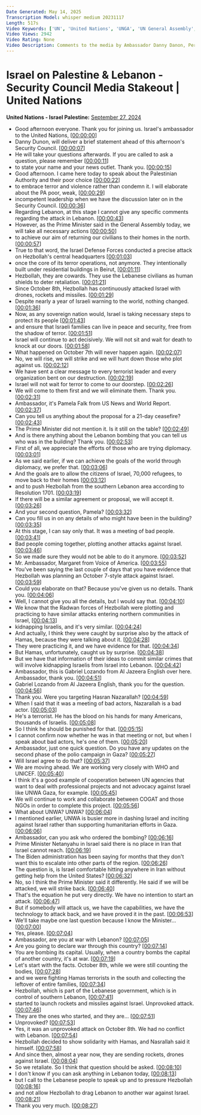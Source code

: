 ```yaml
---
Date Generated: May 14, 2025
Transcription Model: whisper medium 20231117
Length: 517s
Video Keywords: ['UN', 'United Nations', 'UNGA', 'UN General Assembly', 'General Debate', 'Naciones Unidas', 'Организация Объединенных Наций', 'OOH', 'Nations Unies', '联合国', 'الأمم المتحدة', 'The Global Goals', 'Sustainable Development Goals', 'Human Rights', 'UN Peacekeepers', 'Security Council', 'World Leaders', "l'Assemblée générale", 'Генеральной Ассамблеи', 'La Asamblea General']
Video Views: 2942
Video Rating: None
Video Description: Comments to the media by Ambassador Danny Danon, Permanent Representative of Israel to the United Nations, on The Situation in the Middle East, including the Palestinian Question, prior to the 9734th meeting of the Security Council.
---
```


# Israel on Palestine & Lebanon - Security Council Media Stakeout | United Nations
**United Nations - Israel Palestine:** [September 27, 2024](https://www.youtube.com/watch?v=-8HYP17ltGk)
*  Good afternoon everyone. Thank you for joining us. Israel's ambassador to the United Nations, [[00:00:00](https://www.youtube.com/watch?v=-8HYP17ltGk&t=0.0s)]
*  Danny Dunon, will deliver a brief statement ahead of this afternoon's Security Council. [[00:00:07](https://www.youtube.com/watch?v=-8HYP17ltGk&t=7.0s)]
*  He will take your questions afterwards. If you are called to ask a question, please remember [[00:00:11](https://www.youtube.com/watch?v=-8HYP17ltGk&t=11.0s)]
*  to state your name and your news outlet. Thank you. [[00:00:15](https://www.youtube.com/watch?v=-8HYP17ltGk&t=15.0s)]
*  Good afternoon. I came here today to speak about the Palestinian Authority and their poor choice [[00:00:22](https://www.youtube.com/watch?v=-8HYP17ltGk&t=22.0s)]
*  to embrace terror and violence rather than condemn it. I will elaborate about the PA poor, weak, [[00:00:29](https://www.youtube.com/watch?v=-8HYP17ltGk&t=29.0s)]
*  incompetent leadership when we have the discussion later on in the Security Council. [[00:00:36](https://www.youtube.com/watch?v=-8HYP17ltGk&t=36.0s)]
*  Regarding Lebanon, at this stage I cannot give any specific comments regarding the attack in Lebanon. [[00:00:43](https://www.youtube.com/watch?v=-8HYP17ltGk&t=43.0s)]
*  However, as the Prime Minister said in the General Assembly today, we will take all necessary actions [[00:00:50](https://www.youtube.com/watch?v=-8HYP17ltGk&t=50.0s)]
*  to achieve our aim of returning our civilians to their homes in the north. [[00:00:57](https://www.youtube.com/watch?v=-8HYP17ltGk&t=57.0s)]
*  True to that word, the Israel Defense Forces conducted a precise attack on Hezbollah's central headquarters [[00:01:03](https://www.youtube.com/watch?v=-8HYP17ltGk&t=63.0s)]
*  once the core of its terror operations, not anymore. They intentionally built under residential buildings in Beirut, [[00:01:11](https://www.youtube.com/watch?v=-8HYP17ltGk&t=71.0s)]
*  Hezbollah, they are cowards. They use the Lebanese civilians as human shields to deter retaliation. [[00:01:21](https://www.youtube.com/watch?v=-8HYP17ltGk&t=81.0s)]
*  Since October 8th, Hezbollah has continuously attacked Israel with drones, rockets and missiles. [[00:01:29](https://www.youtube.com/watch?v=-8HYP17ltGk&t=89.0s)]
*  Despite nearly a year of Israeli warning to the world, nothing changed. [[00:01:36](https://www.youtube.com/watch?v=-8HYP17ltGk&t=96.0s)]
*  Now, as any sovereign nation would, Israel is taking necessary steps to protect its people [[00:01:43](https://www.youtube.com/watch?v=-8HYP17ltGk&t=103.0s)]
*  and ensure that Israeli families can live in peace and security, free from the shadow of terror. [[00:01:51](https://www.youtube.com/watch?v=-8HYP17ltGk&t=111.0s)]
*  Israel will continue to act decisively. We will not sit and wait for death to knock at our doors. [[00:01:58](https://www.youtube.com/watch?v=-8HYP17ltGk&t=118.0s)]
*  What happened on October 7th will never happen again. [[00:02:07](https://www.youtube.com/watch?v=-8HYP17ltGk&t=127.0s)]
*  No, we will rise, we will strike and we will hunt down those who plot against us. [[00:02:12](https://www.youtube.com/watch?v=-8HYP17ltGk&t=132.0s)]
*  We have sent a clear message to every terrorist leader and every organization bent on our destruction. [[00:02:19](https://www.youtube.com/watch?v=-8HYP17ltGk&t=139.0s)]
*  Israel will not wait for terror to come to our doorstep. [[00:02:26](https://www.youtube.com/watch?v=-8HYP17ltGk&t=146.0s)]
*  We will come to them first and we will eliminate them. Thank you. [[00:02:31](https://www.youtube.com/watch?v=-8HYP17ltGk&t=151.0s)]
*  Ambassador, it's Pamela Falk from US News and World Report. [[00:02:37](https://www.youtube.com/watch?v=-8HYP17ltGk&t=157.0s)]
*  Can you tell us anything about the proposal for a 21-day ceasefire? [[00:02:43](https://www.youtube.com/watch?v=-8HYP17ltGk&t=163.0s)]
*  The Prime Minister did not mention it. Is it still on the table? [[00:02:49](https://www.youtube.com/watch?v=-8HYP17ltGk&t=169.0s)]
*  And is there anything about the Lebanon bombing that you can tell us who was in the building? Thank you. [[00:02:53](https://www.youtube.com/watch?v=-8HYP17ltGk&t=173.0s)]
*  First of all, we appreciate the efforts of those who are trying diplomacy. [[00:03:01](https://www.youtube.com/watch?v=-8HYP17ltGk&t=181.0s)]
*  As we said earlier, if we can achieve the goals of the world through diplomacy, we prefer that. [[00:03:06](https://www.youtube.com/watch?v=-8HYP17ltGk&t=186.0s)]
*  And the goals are to allow the citizens of Israel, 70,000 refugees, to move back to their homes [[00:03:12](https://www.youtube.com/watch?v=-8HYP17ltGk&t=192.0s)]
*  and to push Hezbollah from the southern Lebanon area according to Resolution 1701. [[00:03:19](https://www.youtube.com/watch?v=-8HYP17ltGk&t=199.0s)]
*  If there will be a similar agreement or proposal, we will accept it. [[00:03:26](https://www.youtube.com/watch?v=-8HYP17ltGk&t=206.0s)]
*  And your second question, Pamela? [[00:03:32](https://www.youtube.com/watch?v=-8HYP17ltGk&t=212.0s)]
*  Can you fill us in on any details of who might have been in the building? [[00:03:35](https://www.youtube.com/watch?v=-8HYP17ltGk&t=215.0s)]
*  At this stage, I can say only that. It was a meeting of bad people. [[00:03:41](https://www.youtube.com/watch?v=-8HYP17ltGk&t=221.0s)]
*  Bad people coming together, plotting another attacks against Israel. [[00:03:46](https://www.youtube.com/watch?v=-8HYP17ltGk&t=226.0s)]
*  So we made sure they would not be able to do it anymore. [[00:03:52](https://www.youtube.com/watch?v=-8HYP17ltGk&t=232.0s)]
*  Mr. Ambassador, Margaret from Voice of America. [[00:03:55](https://www.youtube.com/watch?v=-8HYP17ltGk&t=235.0s)]
*  You've been saying the last couple of days that you have evidence that Hezbollah was planning an October 7-style attack against Israel. [[00:03:59](https://www.youtube.com/watch?v=-8HYP17ltGk&t=239.0s)]
*  Could you elaborate on that? Because you've given us no details. Thank you. [[00:04:06](https://www.youtube.com/watch?v=-8HYP17ltGk&t=246.0s)]
*  Well, I cannot give you all the details, but I would say that. [[00:04:10](https://www.youtube.com/watch?v=-8HYP17ltGk&t=250.0s)]
*  We know that the Radwan forces of Hezbollah were plotting and practicing to have similar attacks entering northern communities in Israel, [[00:04:13](https://www.youtube.com/watch?v=-8HYP17ltGk&t=253.0s)]
*  kidnapping Israelis, and it's very similar. [[00:04:24](https://www.youtube.com/watch?v=-8HYP17ltGk&t=264.0s)]
*  And actually, I think they were caught by surprise also by the attack of Hamas, because they were talking about it. [[00:04:28](https://www.youtube.com/watch?v=-8HYP17ltGk&t=268.0s)]
*  They were practicing it, and we have evidence for that. [[00:04:34](https://www.youtube.com/watch?v=-8HYP17ltGk&t=274.0s)]
*  But Hamas, unfortunately, caught us by surprise. [[00:04:38](https://www.youtube.com/watch?v=-8HYP17ltGk&t=278.0s)]
*  But we have that information of their ideas to commit similar crimes that will involve kidnapping Israelis from Israel into Lebanon. [[00:04:42](https://www.youtube.com/watch?v=-8HYP17ltGk&t=282.0s)]
*  Ambassador, this is Gabriel Lozando from Al Jazeera English over here. Ambassador, thank you. [[00:04:51](https://www.youtube.com/watch?v=-8HYP17ltGk&t=291.0s)]
*  Gabriel Lozando from Al Jazeera English, thank you for the question. [[00:04:56](https://www.youtube.com/watch?v=-8HYP17ltGk&t=296.0s)]
*  Thank you. Were you targeting Hasran Nazarallah? [[00:04:59](https://www.youtube.com/watch?v=-8HYP17ltGk&t=299.0s)]
*  When I said that it was a meeting of bad actors, Nazarallah is a bad actor. [[00:05:03](https://www.youtube.com/watch?v=-8HYP17ltGk&t=303.0s)]
*  He's a terrorist. He has the blood on his hands for many Americans, thousands of Israelis. [[00:05:08](https://www.youtube.com/watch?v=-8HYP17ltGk&t=308.0s)]
*  So I think he should be punished for that. [[00:05:15](https://www.youtube.com/watch?v=-8HYP17ltGk&t=315.0s)]
*  I cannot confirm now whether he was in that meeting or not, but when I speak about bad actors, he's one of them. [[00:05:20](https://www.youtube.com/watch?v=-8HYP17ltGk&t=320.0s)]
*  Ambassador, just one quick question. Do you have any updates on the second phase of the polio campaign in Gaza? [[00:05:27](https://www.youtube.com/watch?v=-8HYP17ltGk&t=327.0s)]
*  Will Israel agree to do that? [[00:05:37](https://www.youtube.com/watch?v=-8HYP17ltGk&t=337.0s)]
*  We are moving ahead. We are working very closely with WHO and UNICEF. [[00:05:40](https://www.youtube.com/watch?v=-8HYP17ltGk&t=340.0s)]
*  I think it's a good example of cooperation between UN agencies that want to deal with professional projects and not advocacy against Israel like UNWA Gaza, for example. [[00:05:45](https://www.youtube.com/watch?v=-8HYP17ltGk&t=345.0s)]
*  We will continue to work and collaborate between COGAT and those NGOs in order to complete this project. [[00:05:56](https://www.youtube.com/watch?v=-8HYP17ltGk&t=356.0s)]
*  What about UNWA? UNWA? [[00:06:04](https://www.youtube.com/watch?v=-8HYP17ltGk&t=364.0s)]
*  I mentioned earlier, UNWA is busier more in dashing Israel and inciting against Israel rather than supporting humanitarian efforts in Gaza. [[00:06:06](https://www.youtube.com/watch?v=-8HYP17ltGk&t=366.0s)]
*  Ambassador, can you ask who ordered the bombing? [[00:06:16](https://www.youtube.com/watch?v=-8HYP17ltGk&t=376.0s)]
*  Prime Minister Netanyahu in Israel said there is no place in Iran that Israel cannot reach. [[00:06:19](https://www.youtube.com/watch?v=-8HYP17ltGk&t=379.0s)]
*  The Biden administration has been saying for months that they don't want this to escalate into other parts of the region. [[00:06:26](https://www.youtube.com/watch?v=-8HYP17ltGk&t=386.0s)]
*  The question is, is Israel comfortable hitting anywhere in Iran without getting help from the United States? [[00:06:32](https://www.youtube.com/watch?v=-8HYP17ltGk&t=392.0s)]
*  No, so I think the Prime Minister said it differently. He said if we will be attacked, we will strike back. [[00:06:40](https://www.youtube.com/watch?v=-8HYP17ltGk&t=400.0s)]
*  That's the equation he put very directly. We have no intention to start an attack. [[00:06:47](https://www.youtube.com/watch?v=-8HYP17ltGk&t=407.0s)]
*  But if somebody will attack us, we have the capabilities, we have the technology to attack back, and we have proved it in the past. [[00:06:53](https://www.youtube.com/watch?v=-8HYP17ltGk&t=413.0s)]
*  We'll take maybe one last question because I know the Minister... [[00:07:00](https://www.youtube.com/watch?v=-8HYP17ltGk&t=420.0s)]
*  Yes, please. [[00:07:04](https://www.youtube.com/watch?v=-8HYP17ltGk&t=424.0s)]
*  Ambassador, are you at war with Lebanon? [[00:07:05](https://www.youtube.com/watch?v=-8HYP17ltGk&t=425.0s)]
*  Are you going to declare war through this country? [[00:07:14](https://www.youtube.com/watch?v=-8HYP17ltGk&t=434.0s)]
*  You are bombing its capital. Usually, when a country bombs the capital of another country, it's at war. [[00:07:19](https://www.youtube.com/watch?v=-8HYP17ltGk&t=439.0s)]
*  Let's start with the facts. October 8th, while we were still counting the bodies, [[00:07:28](https://www.youtube.com/watch?v=-8HYP17ltGk&t=448.0s)]
*  and we were fighting Hamas terrorists in the south and collecting the leftover of entire families, [[00:07:34](https://www.youtube.com/watch?v=-8HYP17ltGk&t=454.0s)]
*  Hezbollah, which is part of the Lebanese government, which is in control of southern Lebanon, [[00:07:41](https://www.youtube.com/watch?v=-8HYP17ltGk&t=461.0s)]
*  started to launch rockets and missiles against Israel. Unprovoked attack. [[00:07:46](https://www.youtube.com/watch?v=-8HYP17ltGk&t=466.0s)]
*  They are the ones who started, and they are... [[00:07:51](https://www.youtube.com/watch?v=-8HYP17ltGk&t=471.0s)]
*  Unprovoked? [[00:07:53](https://www.youtube.com/watch?v=-8HYP17ltGk&t=473.0s)]
*  Yes, it was an unprovoked attack on October 8th. We had no conflict with Lebanon. [[00:07:54](https://www.youtube.com/watch?v=-8HYP17ltGk&t=474.0s)]
*  Hezbollah decided to show solidarity with Hamas, and Nasrallah said it himself. [[00:07:58](https://www.youtube.com/watch?v=-8HYP17ltGk&t=478.0s)]
*  And since then, almost a year now, they are sending rockets, drones against Israel. [[00:08:04](https://www.youtube.com/watch?v=-8HYP17ltGk&t=484.0s)]
*  So we retaliate. So I think that question should be asked. [[00:08:10](https://www.youtube.com/watch?v=-8HYP17ltGk&t=490.0s)]
*  I don't know if you can ask anything in Lebanon today, [[00:08:13](https://www.youtube.com/watch?v=-8HYP17ltGk&t=493.0s)]
*  but I call to the Lebanese people to speak up and to pressure Hezbollah [[00:08:16](https://www.youtube.com/watch?v=-8HYP17ltGk&t=496.0s)]
*  and not allow Hezbollah to drag Lebanon to another war against Israel. [[00:08:21](https://www.youtube.com/watch?v=-8HYP17ltGk&t=501.0s)]
*  Thank you very much. [[00:08:27](https://www.youtube.com/watch?v=-8HYP17ltGk&t=507.0s)]
